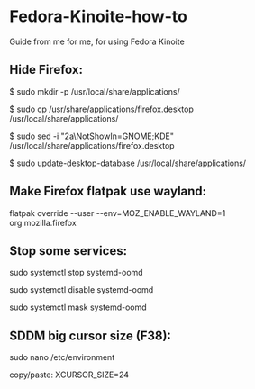 # Fedora-Kinoite-how-to
Guide from me for me, for using Fedora Kinoite


## Hide Firefox:

$ sudo mkdir -p /usr/local/share/applications/

$ sudo cp /usr/share/applications/firefox.desktop /usr/local/share/applications/

$ sudo sed -i "2a\\NotShowIn=GNOME;KDE" /usr/local/share/applications/firefox.desktop

$ sudo update-desktop-database /usr/local/share/applications/

## Make Firefox flatpak use wayland:

flatpak override --user --env=MOZ_ENABLE_WAYLAND=1 org.mozilla.firefox

## Stop some services:

sudo systemctl stop systemd-oomd

sudo systemctl disable systemd-oomd

sudo systemctl mask systemd-oomd

## SDDM big cursor size (F38):

sudo nano /etc/environment

copy/paste: XCURSOR_SIZE=24

